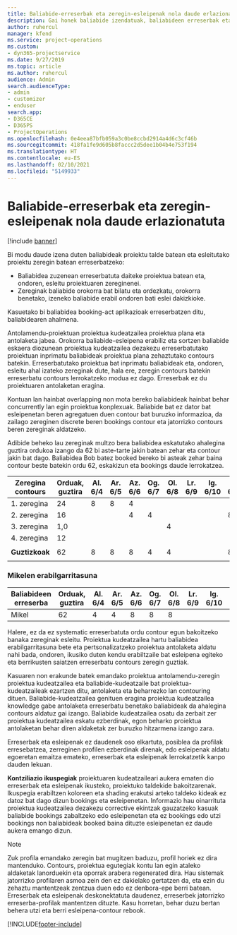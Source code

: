 ```yaml
---
title: Baliabide-erreserbak eta zeregin-esleipenak nola daude erlazionatuta
description: Gai honek baliabide izendatuak, baliabideen erreserbak eta zereginen nola kudeatu eta nola erlazionatzen diren informazioa ematen du.
author: ruhercul
manager: kfend
ms.service: project-operations
ms.custom:
- dyn365-projectservice
ms.date: 9/27/2019
ms.topic: article
ms.author: ruhercul
audience: Admin
search.audienceType:
- admin
- customizer
- enduser
search.app:
- D365CE
- D365PS
- ProjectOperations
ms.openlocfilehash: 0e4eea87bfb059a3c0be8ccbd2914a4d6c3cf46b
ms.sourcegitcommit: 418fa1fe9d605b8faccc2d5dee1b04b4e753f194
ms.translationtype: HT
ms.contentlocale: eu-ES
ms.lasthandoff: 02/10/2021
ms.locfileid: "5149933"
---
```

# <a name="resource-bookings-and-how-they-relate-to-task-assignments"></a>Baliabide-erreserbak eta zeregin-esleipenak nola daude erlazionatuta

[!include [banner](../includes/psa-now-project-operations.md)]

Bi modu daude izena duten baliabideak proiektu talde batean eta esleitutako proiektu zeregin batean erreserbatzeko:

- Baliabidea zuzenean erreserbatuta daiteke proiektua batean eta, ondoren, esleitu proiektuaren zereginenei.
- Zereginak baliabide orokorra bat bilatu eta ordezkatu, orokorra benetako, izeneko baliabide erabil ondoren bati eslei dakizkioke. 

Kasuetako bi baliabidea booking-act aplikazioak erreserbatzen ditu, baliabidearen ahalmena.

Antolamendu-proiektuan proiektua kudeatzailea proiektua plana eta antolaketa jabea. Orokorra baliabide-esleipena erabiliz eta sortzen baliabide eskaera diozunean proiektua kudeatzailea dezakezu erreserbatutako proiektuan inprimatu baliabideak proiektua plana zehaztutako contours batekin. Erreserbatutako proiektua bat inprimatu baliabideak eta, ondoren, esleitu ahal izateko zereginak dute, hala ere, zeregin contours batekin erreserbatu contours lerrokatzeko modua ez dago. Erreserbak ez du proiektuaren antolaketan eragina.

Kontuan lan hainbat overlapping non mota bereko baliabideak hainbat behar concurrently lan egin proiektua konplexuak. Baliabide bat ez dator bat esleipenetan beren agregatuen duen contour bat buruzko informazioa, da zailago zereginen discrete beren bookings contour eta jatorrizko contours beren zereginak aldatzeko.

Adibide beheko lau zereginak multzo bera baliabidea eskatutako ahalegina guztira ordukoa izango da 62 bi aste-tarte jakin batean zehar eta contour jakin bat dago. Baliabidea Bob batez booked bereko bi asteak zehar baina contour beste batekin ordu 62, eskakizun eta bookings daude lerrokatzea.

| **Zeregina contours**    | **Orduak, guztira** | Al. 6/4 | Ar. 6/5 | Az. 6/6 | Og. 6/7 | Ol. 6/8 | Lr. 6/9 | Ig. 6/10 | Al. 6/11 | Ar. 6/12 | Az. 6/13 | Og. 6/14 | Ol. 6/15 |
|----------------------|-----------------|--------|--------|--------|--------|--------|--------|---------|---------|---------|---------|---------|---------|
| 1. zeregina               | 24              | 8      | 8      | 4      |        |        |        |         |         |         | 4       |         |         |
| 2. zeregina               | 16              |        |        | 4      | 4      |        |        |         | 8       |         |         |         |         |
| 3. zeregina               | 1,0              |        |        |        |        | 4      |        |         |         | 4       |         | 2       |         |
| 4. zeregina               | 12              |        |        |        |        |        |        |         |         |         | 4       |         | 8       |
|                      |                 |        |        |        |        |        |        |         |         |         |         |         |         |
| **Guztizkoak**           | 62              | 8      | 8      | 8      | 4      | 4      |        |         | 8       | 4       | 8       | 2       | 8       |
|                      |                 |        |        |        |        |        |        |         |         |         |         |

### <a name="bobs-availability"></a>Mikelen erabilgarritasuna
| **Baliabideen erreserba** | **Orduak, guztira** | Al. 6/4 | Ar. 6/5 | Az. 6/6 | Og. 6/7 | Ol. 6/8 | Lr. 6/9 | Ig. 6/10 | Al. 6/11 | Ar. 6/12 | Az. 6/13 | Og. 6/14 | Ol. 6/15 |
|------------------------|-----------------|--------|--------|--------|--------|--------|--------|---------|---------|---------|---------|---------|---------|
| Mikel                    | 62              | 4      | 4      | 8      | 8      | 8      |        |         | 4       | 4       | 8       | 8       | 6       |

Halere, ez da ez systematic erreserbatuta ordu contour egun bakoitzeko banaka zereginak esleitu. Proiektua kudeatzailea hartu baliabidea erabilgarritasuna bete eta pertsonalizatzeko proiektua antolaketa aldatu nahi bada, ondoren, ikusiko duten kendu erabiltzaile bat esleipena egiteko eta berrikusten saiatzen erreserbatu contours zeregin guztiak.

Kasuaren non erakunde batek emandako proiektua antolamendu-zeregin proiektua kudeatzailea eta baliabide-kudeatzaile bat proiektua-kudeatzaileak ezartzen ditu, antolaketa eta beharrezko lan contouring dituen. Baliabide-kudeatzailea genituen eragina proiektua kudeatzailea knowledge gabe antolaketa erreserbatu benetako baliabideak da ahalegina contours aldatuz gai izango. Baliabide kudeatzailea osatu da zerbait zer proiektua kudeatzailea eskatu ezberdinak, egon beharko proiektua antolaketan behar diren aldaketak zer buruzko hitzarmena izango zara.

Erreserbak eta esleipenak ez daudenek oso elkartuta, posiblea da profilak erresebatzea, zerreginen profilen ezberdinak direnak, edo esleipenak aldatu egoeretan emaitza emateko, erreserbak eta esleipenak lerrokatzetik kanpo dauden lekuan.

**Kontziliazio ikuspegiak** proiektuaren kudeatzaileari aukera ematen dio erreserbak eta esleipenak ikusteko, proiektuko taldekide bakoitzarenak. Ikuspegia erabiltzen koloreen eta shading erakutsi arteko taldeko kideak ez datoz bat dago dizun bookings eta esleipenetan. Informazio hau oinarrituta proiektua kudeatzailea dezakezu corrective ekintzak gauzatzeko kasuak baliabide bookings zabaltzeko edo esleipenetan eta ez bookings edo utzi bookings non baliabideak booked baina dituzte esleipenetan ez daude aukera emango dizun.

> [!NOTE]
> Zuk profila emandako zeregin bat mugitzen baduzu, profil horiek ez dira mantenduko. Contours, proiektua egutegiak kontu lan egin ataleko aldaketak lanorduekin eta oporrak arabera regenerated dira. Hau sistemak jatorrizko profilaren asmoa zein den ez dakielako gertatzen da, eta ezin du zehaztu mantentzeak zentzua duen edo ez denbora-epe berri batean. Erreserbak eta esleipenak deskonektatuta daudenez, erreserbek jatorrizko erreserba-profilak mantentzen dituzte. Kasu horretan, behar duzu bertan behera utzi eta berri esleipena-contour rebook.



[!INCLUDE[footer-include](../includes/footer-banner.md)]
